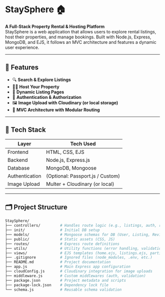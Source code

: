 # StaySphere 🏠
**A Full-Stack Property Rental & Hosting Platform**  
StaySphere is a web application that allows users to explore rental listings, host their properties, and manage bookings. Built with Node.js, Express, MongoDB, and EJS, it follows an MVC architecture and features a dynamic user experience.

---




## 🚀 Features

- 🔍 **Search & Explore Listings**
- 🧑‍💼 **Host Your Property**
- 📝 **Dynamic Listing Pages**
- 🔐 **Authentication & Authorization**
- 🖼️ **Image Upload with Cloudinary (or local storage)**
- 📂 **MVC Architecture with Modular Routing**

---

## 🧱 Tech Stack

| Layer       | Tech Used                  |
|-------------|----------------------------|
| Frontend    | HTML, CSS, EJS             |
| Backend     | Node.js, Express.js        |
| Database    | MongoDB, Mongoose          |
| Authentication | (Optional: Passport.js / Custom) |
| Image Upload | Multer + Cloudinary (or local) |


---

## 🗂️ Project Structure
```bash
StaySphere/
├── controllers/         # Handles route logic (e.g., listings, auth, reviews)
├── init/                # Initial DB setup 
├── models/              # Mongoose schemas for DB (User, Listing, Review)
├── public/              # Static assets (CSS, JS)
├── routes/              # Express route definitions 
├── utils/               # Utility functions (error handling, validation)
├── views/               # EJS templates (home.ejs, listings.ejs, partials/)
├── .gitignore           # Ignored files (node_modules, .env, etc.)
├── README.md            # Project documentation
├── app.js               # Main Express app configuration
├── cloudConfig.js       # Cloudinary integration for image uploads
├── middleware.js        # Custom middlewares (auth, validation)
├── package.json         # Project metadata and scripts
├── package-lock.json    # Dependency lock file
└── schema.js            # Reusable schema validation 
```


